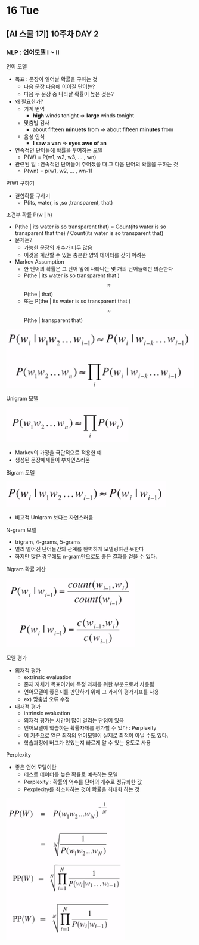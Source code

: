 # 16 Tue

## \[AI 스쿨 1기\] 10주차 DAY 2

### NLP : 언어모델 I ~ II

언어 모델

* 목표 : 문장이 일어날 확률을 구하는 것
  * 다음 문장 다음에 이어질 단어는?
  * 다음 두 문장 중 나타날 확률이 높은 것은?
* 왜 필요한가?
  * 기계 번역
    * **high** winds tonight =&gt; **large** winds tonight
  * 맞춤법 검사
    * about fifteen **minuets** from =&gt; about fifteen **minutes** from
  * 음성 인식
    * **I saw a van** =&gt; **eyes awe of an**
* 연속적인 단어들에 확률을 부여하는 모델
  * P\(W\) = P\(w1, w2, w3, ... , wn\)
* 관련된 일 : 연속적인 단어들이 주어졌을 때 그 다음 단어의 확률을 구하는 것
  * P\(wn\) = p\(w1, w2, ... , wn-1\)

P\(W\) 구하기

* 결합확률 구하기
  * P\(its, water, is ,so ,transparent, that\)

조건부 확률 P\(w \| h\)

* P\(the \| its water is so transparent that\) = Count\(its water is so transparent that the\) / Count\(its water is so transparent that\)
* 문제는?
  * 가능한 문장의 개수가 너무 많음
  * 이것을 계산할 수 있는 충분한 양의 데이터를 갖기 어려움
* Markov Assumption
  * 한 단어의 확률은 그 단어 앞에 나타나는 몇 개의 단어들에만 의존한다
  * P\(the \| its water is so transparent that \) $$ \approx $$P\(the \| that\)
  * 또는 P\(the \| its water is so transparent that \) $$ \approx $$P\(the \| transparent that\)

![](../../.gitbook/assets/image%20%28202%29.png)

Unigram 모델

![](../../.gitbook/assets/image%20%2850%29.png)

*  Markov의 가정을 극단적으로 적용한 예
* 생성된 문장예제들이 부자연스러움

Bigram 모델

![](../../.gitbook/assets/image%20%28216%29.png)

* 비교적 Unigram 보다는 자연스러움

N-gram 모델

* trigram, 4-grams, 5-grams
* 멀리 떨어진 단어들간의 관계를 완벽하게 모델링하진 못한다
* 하지만 많은 경우에도 n-gram만으로도 좋은 결과를 얻을 수 있다.

Bigram 확률 계산

![](../../.gitbook/assets/image%20%28181%29.png)

모델 평가

* 외재적 평가
  * extrinsic evaluation
  * 존재 자체가 목표이기에 특정 과제를 위한 부분으로서 사용됨
  * 언어모델이 좋은지를 판단하기 위해 그 과제의 평가지표를 사용
  * ex\) 맞춤법 오류 수정
* 내재적 평가
  * intrinsic evaluation
  * 외재적 평가는 시간이 많이 걸리는 단점이 있음
  * 언어모델이 학습하는 확률자체를 평가할 수 있다 : Perplexity
  * 이 기준으로 얻은 최적의 언어모델이 실제로 최적이 아닐 수도 있다.
  * 학습과정에 버그가 있었는지 빠르게 알 수 있는 용도로 사용

Perplexity

* 좋은 언어 모델이란
  * 테스트 데이터를 높은 확률로 예측하는 모델
  * Perplexity : 확률의 역수를 단어의 개수로 정규화한 값
  * Pexplexity를 최소화하는 것이 확률을 최대화 하는 것

![3&#xBC88;&#xC9F8;&#xB294; bigram &#xD655;&#xB960;](../../.gitbook/assets/image%20%28215%29.png)





